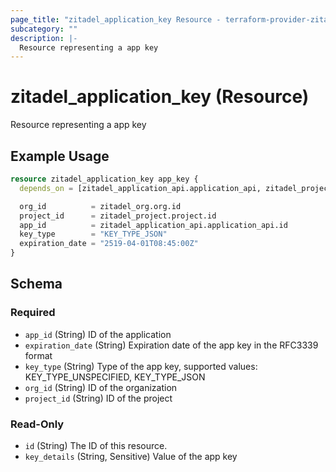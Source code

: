```yaml
---
page_title: "zitadel_application_key Resource - terraform-provider-zitadel"
subcategory: ""
description: |-
  Resource representing a app key
---
```


# zitadel_application_key (Resource)

Resource representing a app key

## Example Usage

```terraform
resource zitadel_application_key app_key {
  depends_on = [zitadel_application_api.application_api, zitadel_project.project, zitadel_org.org]

  org_id          = zitadel_org.org.id
  project_id      = zitadel_project.project.id
  app_id          = zitadel_application_api.application_api.id
  key_type        = "KEY_TYPE_JSON"
  expiration_date = "2519-04-01T08:45:00Z"
}
```

<!-- schema generated by tfplugindocs -->
## Schema

### Required

- `app_id` (String) ID of the application
- `expiration_date` (String) Expiration date of the app key in the RFC3339 format
- `key_type` (String) Type of the app key, supported values: KEY_TYPE_UNSPECIFIED, KEY_TYPE_JSON
- `org_id` (String) ID of the organization
- `project_id` (String) ID of the project

### Read-Only

- `id` (String) The ID of this resource.
- `key_details` (String, Sensitive) Value of the app key